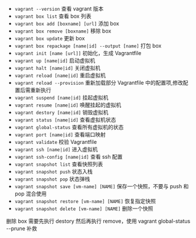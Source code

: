 - `vagrant --version` 查看 vagrant 版本
- `vagrant box list` 查看 box 列表
- `vagrant box add [boxname] [url]` 添加 box
- `vagrant box remove [boxname]` 移除 box
- `vagrant box update` 更新 box
- `vagrant box repackage [name|id] --output [name]` 打包 box
- `vagrant init [name [url]]` 初始化，生成 Vagrantfile
- `vagrant up [name|id]` 启动虚拟机
- `vagrant halt [name|id]` 关闭虚拟机
- `vagrant reload [name|id]` 重启虚拟机
- `vagrant reload --provision` 重新加载部分 Vagrantfile 中的配置项,修改配置后需重新执行
- `vagrant suspend [name|id]` 挂起虚拟机
- `vagrant resume [name|id]` 唤醒挂起的虚拟机
- `vagrant destory [name|id]` 销毁虚拟机
- `vagrant status [name|id]` 查看虚拟机状态
- `vagrant global-status` 查看所有虚拟机的状态
- `vagrant port [name|id]` 查看端口映射
- `vagrant validate` 校验 Vagrantfile
- `vagrant ssh [name|id]` 进入虚拟机
- `vagrant ssh-config [name|id]` 查看 ssh 配置
- `vagrant snapshot list` 查看快照列表
- `vagrant snapshot push` 状态入栈
- `vagrant snapshot pop` 状态弹栈
- `vagrant snapshot save [vm-name] [NAME]` 保存一个快照，不要与 push 和 pop 混合使用
- `vagrant snapshot restore [vm-name] [NAME]` 恢复指定快照
- `vagrant snapshot delete [vm-name] [NAME]` 删除一个快照

删除 box 需要先执行 destory 然后再执行 remove，使用 vagrant global-status --prune 补救